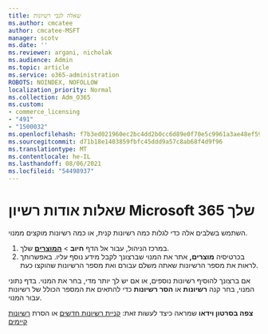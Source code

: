 ```yaml
---
title: שאלה לגבי רשיונות
ms.author: cmcatee
author: cmcatee-MSFT
manager: scotv
ms.date: ''
ms.reviewer: argani, nicholak
ms.audience: Admin
ms.topic: article
ms.service: o365-administration
ROBOTS: NOINDEX, NOFOLLOW
localization_priority: Normal
ms.collection: Adm_O365
ms.custom:
- commerce_licensing
- "491"
- "1500032"
ms.openlocfilehash: f7b3ed021960ec2bc4dd2b0cc6d89e0f70e5c9961a3ae48ef59a3f43994d8d04
ms.sourcegitcommit: d71b18e1403859fbfc45ddd9a57c8ab68f4d9f96
ms.translationtype: MT
ms.contentlocale: he-IL
ms.lasthandoff: 08/06/2021
ms.locfileid: "54498937"
---
```

# <a name="questions-about-your-microsoft-365-license"></a>שאלות אודות רשיון Microsoft 365 שלך

השתמש בשלבים אלה כדי לגלות כמה רשיונות קנית, או כמה רשיונות מוקצים ממנוי.
  
1. במרכז הניהול, עבור אל הדף **חיוב** \> **[המוצרים](https://go.microsoft.com/fwlink/p/?linkid=842054)** שלך.
2. בכרטיסיה **מוצרים,** אתר את המנוי שברצונך לקבל מידע נוסף עליו. באפשרותך לראות את מספר הרשיונות שאתה משלם עבורם ואת מספר הרשיונות שהוקצו כעת.

אם ברצונך להוסיף רשיונות נוספים, או אם יש לך יותר מדי, בחר את המנוי. בדף נתוני המנוי, בחר קנה **רשיונות** או **הסר רשיונות** כדי להתאים את המספר הכולל של רשיונות עבור המנוי.

**צפה בסרטון וידאו** שמראה כיצד לעשות זאת: [קניית רשיונות חדשים](https://go.microsoft.com/fwlink/p/?linkid=2154857) או הסרת [רשיונות קיימים](https://go.microsoft.com/fwlink/p/?linkid=2154938)